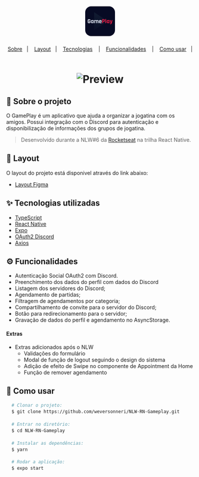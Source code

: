 <h1 align="center">
  <img alt="Gameplay" height="80" style="border-radius:20%" title="Gameplay" src=".github/logo.png" />
</h1>

<p align="center">
  <a href="#-sobre-o-projeto">Sobre</a>&nbsp;&nbsp;&nbsp;|&nbsp;&nbsp;&nbsp;
  <a href="#-layout">Layout</a>&nbsp;&nbsp;&nbsp;|&nbsp;&nbsp;&nbsp;
  <a href="#-tecnologias-utilizadas">Tecnologias</a>
  &nbsp;&nbsp;&nbsp;|&nbsp;&nbsp;&nbsp;
  <a href="#-tecnologias-utilizadas">Funcionalidades</a>
  &nbsp;&nbsp;&nbsp;|&nbsp;&nbsp;&nbsp;
  <a href="#-como-usar">Como usar</a>&nbsp;&nbsp;&nbsp;|&nbsp;&nbsp;&nbsp;
</p>

<h1 align="center">
  <img alt="Preview" src="https://res.cloudinary.com/weversonneri/image/upload/v1628294144/gameplay-demo.gif" width="220" height="400" />
</h1>

## 📃 Sobre o projeto

O GamePlay é um aplicativo que ajuda a organizar a jogatina com os amigos. Possui integração com o Discord para autenticação e disponibilização de informações dos grupos de jogatina. 
>Desenvolvido durante a NLW#6 da [Rocketseat](https://rocketseat.com.br/) na trilha React Native.

## 🔖 Layout
O layout do projeto está disponivel através do link abaixo:
  * [Layout Figma](https://www.figma.com/file/0kv33XYjvOgvKGKHBaiR07/GamePlay-NLW-Together?node-id=58913%3A83)
  

## ✨ Tecnologias utilizadas

- [TypeScript](https://www.typescriptlang.org/)
- [React Native](https://reactnative.dev/)
- [Expo](https://expo.dev/)
- [OAuth2 Discord](https://discord.com/developers/docs/topics/oauth2)
- [Axios](https://axios-http.com/)

## ⚙ Funcionalidades

- Autenticação Social OAuth2 com Discord.
- Preenchimento dos dados do perfil com dados do Discord
- Listagem dos servidores do Discord;
- Agendamento de partidas;
- Filtragem de agendamentos por categoria;
- Compartilhamento de convite para o servidor do Discord;
- Botão para redirecionamento para o servidor;
- Gravação de dados do perfil e agendamento no AsyncStorage.

#### Extras
- Extras adicionados após o NLW
  - Validações do formulário
  - Modal de função de logout seguindo o design do sistema
  - Adição de efeito de Swipe no componente de Appointment da Home 
  - Função de remover agendamento 

## 🚀 Como usar
``` bash
  # Clonar o projeto:
  $ git clone https://github.com/weversonneri/NLW-RN-Gameplay.git

  # Entrar no diretório:
  $ cd NLW-RN-Gameplay

  # Instalar as dependências:
  $ yarn

  # Rodar a aplicação:
  $ expo start
```
